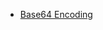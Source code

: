 * [Base64 Encoding](https://github.com/lndgalante/codewars-katas/tree/master/3-kyu/Base64%20Encoding)